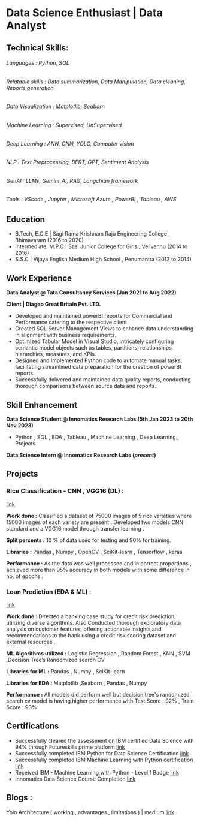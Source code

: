 # Data Science Enthusiast | Data Analyst

## Technical Skills: 
###### Languages : Python, SQL
###### Relatable skills : Data summarization, Data Manipulation, Data cleaning, Reports generation
###### Data Visualization : Matplotlib, Seaborn
###### Machine Learning : Supervised, UnSupervised
###### Deep Learning : ANN, CNN, YOLO, Computer vision
###### NLP : Text Preprocessing, BERT, GPT, Sentiment Analysis
###### GenAI : LLMs, Gemini_AI, RAG, Langchian framework
###### Tools : VScode , Jupyter , Microsoft Azure , PowerBI , Tableau , AWS


## Education
- B.Tech, E.C.E | Sagi Rama Krishnam Raju Engineering College , Bhimavaram (2016 to 2020)								       		
- Intermediate, M.P.C	| Sasi Junior College for Girls , Velivennu (2014 to 2016)	 			        		
- S.S.C | Vijaya English Medium High School , Penumantra (2013 to 2014)

## Work Experience
**Data Analyst @ Tata Consultancy Services (Jan 2021  to  Aug 2022)**

**Client | Diageo Great Britain Pvt. LTD.**
- Developed and maintained powerBI reports for Commercial and
Performance catering to the respective client .
- Created SQL Server Management Views to enhance data understanding
in alignment with business requirements.
- Optimized Tabular Model in Visual Studio, intricately configuring
semantic model objects such as tables, partitions, relationships,
hierarchies, measures, and KPIs.
- Designed and Implemented Python code to automate manual tasks,
facilitating streamlined data preparation for the creation of powerBI
reports.
- Successfully delivered and maintained data quality reports, conducting
thorough comparisons between source data and reports.

## Skill Enhancement
**Data Science Student @ Innomatics Research Labs (5th Jan 2023  to 20th Nov 2023)**
- Python , SQL , EDA , Tableau , Machine Learning , Deep Learning , Projects

**Data Science Intern @ Innomatics Research Labs (*present*)**

## Projects
### Rice Classification - CNN , VGG16 (DL) :
[link](https://github.com/Divyapoojitha/RiceClassificationDL_CNN)

**Work done :** Classified a dataset of 75000 images of 5 rice varieties where 15000 images of
each variety are present . Developed two models CNN standard and a VGG16
model through transfer learning .

**Split percents :** 10 % of data used for testing and 90% for training.

**Libraries :** Pandas , Numpy , OpenCV , SciKit-learn , Tensorflow , keras

**Performance :** As the data was well processed and in correct proportions ,
achieved more than 95% accuracy in both models with some difference in no. of
epochs .

### Loan Prediction (EDA & ML) :
[link](https://github.com/Divyapoojitha/LoanPrediction_EDA_ML)

**Work done :** Directed a banking case study for credit risk prediction, utilizing diverse algorithms. Also Conducted thorough exploratory data analysis on customer features, offering actionable insights and recommendations to the bank using a credit risk scoring dataset and external resources .

**ML Algorithms utilized :** Logistic Regression , Random Forest , KNN , SVM ,Decision Tree’s Randomized search CV

**Libraries for ML :** Pandas , Numpy , SciKit-learn 

**Libraries for EDA :** Matplotlib ,Seaborn , Pandas , Numpy

**Performance :** All models did perform well but decision tree's randomized search cv model is having higher performance with Test Score : 92% , Train Score : 93%

## Certifications
- Successfully cleared the assessment on IBM certified Data Science with 94%
through Futureskills prime platform [link](https://github.com/Divyapoojitha/Certificates/blob/main/FutureSkillsIBMcDS.pdf)
- Successfully completed IBM Python for Data Science Certification [link](https://github.com/Divyapoojitha/Certificates/blob/main/IBM%20Certificate%20_%20PythonForDataScience.pdf)
- Successfully completed IBM Machine Learning with Python certification [link](https://github.com/Divyapoojitha/Certificates/blob/main/IBM%20ML0101EN%20Certificate%20_%20Cognitive%20Class.pdf)
- Received IBM - Machine Learning with Python - Level 1 Badge [link](https://github.com/Divyapoojitha/Certificates/blob/main/Machine_Learning_with_Python___Level_1_Badge20240706-7-itha9t.pdf)
- Innomatics Data Science Course Completion [link](https://github.com/Divyapoojitha/Certificates/blob/main/Innomatics_Data_Science%20Course%20Completion_certificate.pdf)

## Blogs :
Yolo Architecture ( working , advantages , limitations ) | medium  [link](https://medium.com/@divyapoojitha999/yolo-architecture-6a584081363b)
